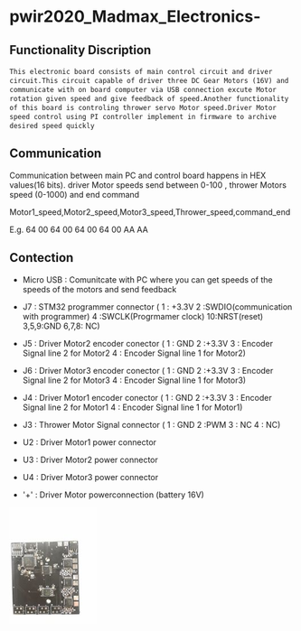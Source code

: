 # pwir2020_Madmax_Electronics-
## Functionality Discription 
    This electronic board consists of main control circuit and driver circuit.This circuit capable of driver three DC Gear Motors (16V) and communicate with on board computer via USB connection excute Motor rotation given speed and give feedback of speed.Another functionality of this board is controling thrower servo Motor speed.Driver Motor speed control using PI controller implement in firmware to archive desired speed quickly 
## Communication 
Communication between main PC and control board happens in HEX values(16 bits).
 driver Motor speeds send between 0-100 , thrower Motors speed (0-1000) and end command
 
 Motor1_speed,Motor2_speed,Motor3_speed,Thrower_speed,command_end
 
 E.g. 64 00 64 00 64 00 64 00 AA AA

## Contection ##
- Micro USB  : Comunitcate with PC where you can get speeds of the speeds of the motors and send feedback
- J7         : STM32 programmer connector  ( 1 : +3.3V
    2 :SWDIO(communication with programmer)
    4 :SWCLK(Progrmamer clock)
    10:NRST(reset)
    3,5,9:GND
    6,7,8: NC)

- J5         : Driver Motor2 encoder conector
   ( 1 : GND
    2 :+3.3V
    3 : Encoder Signal line 2 for Motor2
    4 : Encoder Signal line 1 for Motor2)
             
- J6         : Driver Motor3 encoder conector
  ( 1 : GND
    2 :+3.3V
    3 : Encoder Signal line 2 for Motor3
    4 : Encoder Signal line 1 for Motor3)
- J4         : Driver Motor1 encoder conector  ( 1 : GND
    2 :+3.3V
    3 : Encoder Signal line 2 for Motor1
    4 : Encoder Signal line 1 for Motor1)
- J3         : Thrower Motor Signal connector
   ( 1 : GND
    2  :PWM
    3 : NC
    4 : NC)
- U2         : Driver Motor1 power connector
- U3         : Driver Motor2 power connector
- U4         : Driver Motor3 power connector
- '+'          : Driver Motor powerconnection (battery 16V)

 ![](141259562_133307985303833_5462991217890036333_n.jpg )  

